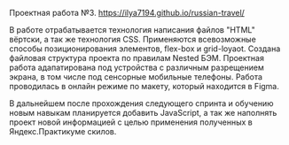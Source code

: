 Проектная работа №3.
https://ilya7194.github.io/russian-travel/

  В работе отрабатывается технология написания файлов "HTML" вёртски, а так же технология CSS.
Применяются всевозможные способы позиционирования элементов, flex-box и grid-loyaot. Создана файловая структура проекта по правилам Nested БЭМ. Проектная работа адапатирована под устройства с различным разрещением экрана, в том числе под сенсорные мобильные телефоны. Работа проводилась в онлайн режиме по макету, который находится в Figma. 

  В дальнейшем после прохождения следующего спринта и обучению новым навыкам планируется добавить JavaScript, а так же наполнять проект новой информацией с целью применения полученных в Яндекс.Практикуме скилов.

